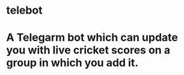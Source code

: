# telebot

# A Telegarm bot which can update you with live cricket scores on a group in which you add it.

 
